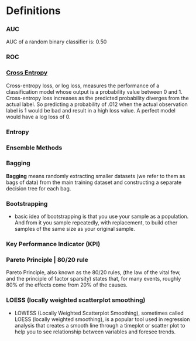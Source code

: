 # Definitions 

### AUC
AUC of a random binary classifier is:  0.50

### ROC


### [Cross Entropy](https://ml-cheatsheet.readthedocs.io/en/latest/loss_functions.html)
Cross-entropy loss, or log loss, measures the performance of a classification model whose output is a probability value between 0 and 1. Cross-entropy loss increases as the predicted probability diverges from the actual label. So predicting a probability of .012 when the actual observation label is 1 would be bad and result in a high loss value. A perfect model would have a log loss of 0.

### Entropy


### Ensemble Methods

### Bagging
**Bagging** means randomly extracting smaller datasets (we refer to them as bags of data) from the main training dataset and constructing a separate decision tree for each bag.

### Bootstrapping
- basic idea of bootstrapping is that you use your sample as a population. And from it you sample repeatedly, with replacement, to build other samples of the same size as your original sample.

### Key Performance Indicator (KPI)

### Pareto Principle | 80/20 rule
Pareto Principle, also known as the 80/20 rules, (the law of the vital few, and the principle of factor sparsity) states that, for many events, roughly 80% of the effects come from 20% of the causes.

### LOESS  (locally weighted scatterplot smoothing)
- LOWESS (Locally Weighted Scatterplot Smoothing), sometimes called LOESS (locally weighted smoothing), is a popular tool used in regression analysis that creates a smooth line through a timeplot or scatter plot to help you to see relationship between variables and foresee trends.
